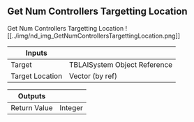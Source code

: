 ## Get Num Controllers Targetting Location
Get Num Controllers Targetting Location
![[../img/nd_img_GetNumControllersTargettingLocation.png]]

|Inputs||
|--|--|
| Target | TBLAISystem Object Reference |
| Target Location | Vector (by ref) |

|Outputs||
|--|--|
| Return Value | Integer |
